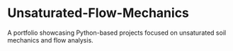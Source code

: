 # Unsaturated-Flow-Mechanics
A portfolio showcasing Python-based projects focused on unsaturated soil mechanics and flow analysis.
